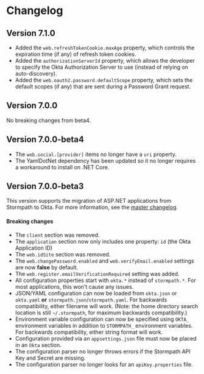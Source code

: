 # Changelog

## Version 7.1.0

* Added the `web.refreshTokenCookie.maxAge` property, which controls the expiration time (if any) of refresh token cookies.
* Added the `authorizationServerId` property, which allows the developer to specify the Okta Authorization Server to use (instead of relying on auto-discovery).
* Added the `web.oauth2.password.defaultScope` property, which sets the default scopes (if any) that are sent during a Password Grant request.

## Version 7.0.0

No breaking changes from beta4.

## Version 7.0.0-beta4

* The `web.social.[provider]` items no longer have a `uri` property.
* The YamlDotNet dependency has been updated so it no longer requires a workaround to install on .NET Core.

## Version 7.0.0-beta3

This version supports the migration of ASP.NET applications from Stormpath to Okta. For more information, see the [master changelog](https://github.com/stormpath/stormpath-dotnet-owin-middleware/blob/master/changelog.md).

#### Breaking changes

* The `client` section was removed.
* The `application` section now only includes one property: `id` (the Okta Application ID)
* The `web.idSite` section was removed.
* The `web.changePassword.enabled` and `web.verifyEmail.enabled` settings are now **false** by default.
* The `web.register.emailVerificationRequired` setting was added.
* All configuration properties start with `okta.*` instead of `stormpath.*`. For most applications, this won't cause any issues.
* JSON/YAML configuration can now be loaded from `okta.json` or `okta.yaml` **or** `stormpath.json`/`stormpath.yaml`. For backwards compatibility, either filename will work. (Note: the home directory search location is still `~/.stormpath`, for maximum backwards compatibility.)
* Environment variable configuration can now be specified using `OKTA_` environment variables in addition to `STORMPATH_` environment variables. For backwards compatibility, either string format will work.
* Configuration provided via an `appsettings.json` file must now be placed in an `Okta` section.
* The configuration parser no longer throws errors if the Stormpath API Key and Secret are missing.
* The configuration parser no longer looks for an `apiKey.properties` file.
